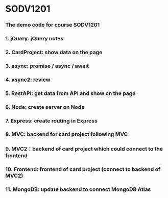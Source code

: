 # SODV1201
### The demo code for course SODV1201
### 1. jQuery: jQuery notes
### 2. CardProject: show data on the page
### 3. async: promise / async / await
### 4. async2: review
### 5. RestAPI: get data from API and show on the page
### 6. Node: create server on Node
### 7. Express: create routing in Express
### 8. MVC: backend for card project following MVC
### 9. MVC2：backend of card project which could connect to the frontend
### 10. Frontend: frontend of card project (connect to backend of MVC2) 
### 11. MongoDB: update backend to connect MongoDB Atlas